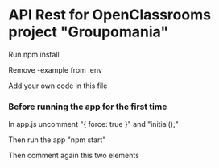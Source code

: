 # API Rest for OpenClassrooms project "Groupomania"

Run npm install

Remove -example from .env 

Add your own code in this file

### Before running the app for the first time
In app.js uncomment "{ force: true }" and "initial();"

Then run the app "npm start"

Then comment again this two elements